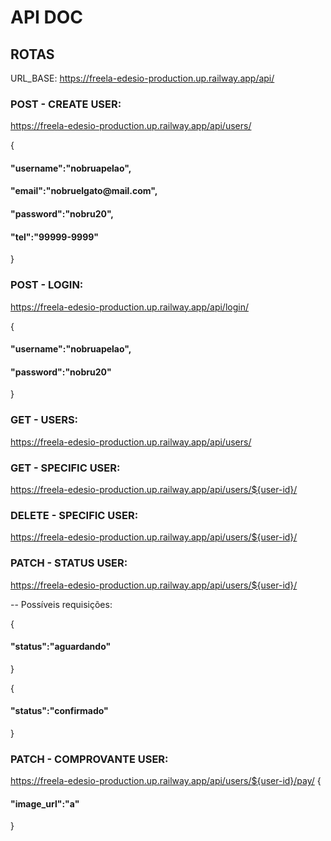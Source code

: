 # API DOC

## ROTAS

URL_BASE: https://freela-edesio-production.up.railway.app/api/


### POST - CREATE USER:
https://freela-edesio-production.up.railway.app/api/users/

{
<h4>"username":"nobruapelao", </h4>
<h4>"email":"nobruelgato@mail.com",</h4>
<h4>"password":"nobru20",</h4>
<h4>"tel":"99999-9999"</h4>
}

### POST - LOGIN:
https://freela-edesio-production.up.railway.app/api/login/

{
<h4>"username":"nobruapelao", </h4>
<h4>"password":"nobru20"</h4>
}


### GET - USERS:
https://freela-edesio-production.up.railway.app/api/users/


### GET - SPECIFIC USER:
https://freela-edesio-production.up.railway.app/api/users/${user-id}/


### DELETE - SPECIFIC USER:
https://freela-edesio-production.up.railway.app/api/users/${user-id}/

### PATCH - STATUS USER:
https://freela-edesio-production.up.railway.app/api/users/${user-id}/


-- Possíveis requisições:


{
<h4>"status":"aguardando"</h4> 
}

{
<h4>"status":"confirmado"</h4> 
}

### PATCH - COMPROVANTE USER:
https://freela-edesio-production.up.railway.app/api/users/${user-id}/pay/
{
<h4>"image_url":"a"</h4>
}









